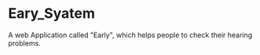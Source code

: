 # Eary_Syatem
A web Application called "Early", which helps people to check their hearing problems.

